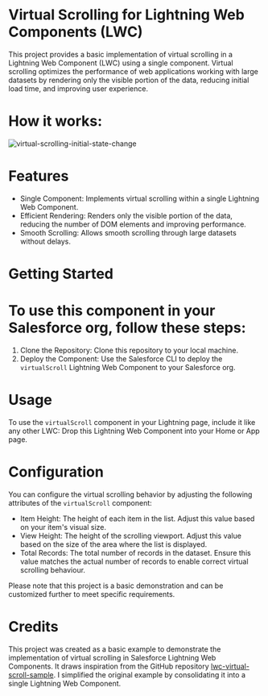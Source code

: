 
# Virtual Scrolling for Lightning Web Components (LWC)
This project provides a basic implementation of virtual scrolling in a Lightning Web Component (LWC) using a single component. Virtual scrolling optimizes the performance of web applications working with large datasets by rendering only the visible portion of the data, reducing initial load time, and improving user experience.

# How it works:
![virtual-scrolling-initial-state-change](https://github.com/satheesh08/virtualScrolling/assets/70004735/872ef61f-e303-49a4-b4a3-45026a57a44a)

# Features
- Single Component: Implements virtual scrolling within a single Lightning Web Component.
- Efficient Rendering: Renders only the visible portion of the data, reducing the number of DOM elements and improving performance.
- Smooth Scrolling: Allows smooth scrolling through large datasets without delays.

# Getting Started
# To use this component in your Salesforce org, follow these steps:
1. Clone the Repository: Clone this repository to your local machine.
2. Deploy the Component: Use the Salesforce CLI to deploy the `virtualScroll` Lightning Web Component to your Salesforce org.

# Usage
To use the `virtualScroll` component in your Lightning page, include it like any other LWC:
Drop this Lightning Web Component into your Home or App page.

# Configuration
You can configure the virtual scrolling behavior by adjusting the following attributes of the `virtualScroll` component:
- Item Height: The height of each item in the list. Adjust this value based on your item's visual size.
- View Height: The height of the scrolling viewport. Adjust this value based on the size of the area where the list is displayed.
- Total Records: The total number of records in the dataset. Ensure this value matches the actual number of records to enable correct virtual scrolling behaviour.

Please note that this project is a basic demonstration and can be customized further to meet specific requirements.

# Credits
This project was created as a basic example to demonstrate the implementation of virtual scrolling in Salesforce Lightning Web Components. It draws inspiration from the GitHub repository [lwc-virtual-scroll-sample](https://github.com/skysan87/lwc-virtual-scroll-sample). I simplified the original example by consolidating it into a single Lightning Web Component.
